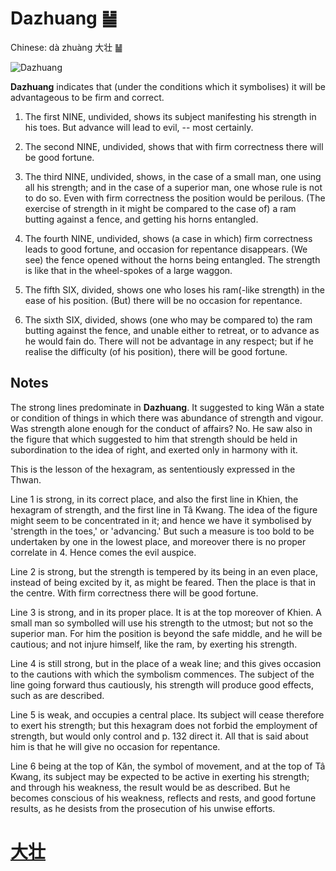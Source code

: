 # Dazhuang ䷡

Chinese: dà zhuàng 大壮 ䷡

![Dazhuang](https://88o.io/wp-content/uploads/2018/09/34-e5a4a7e5a3aedazhuang.jpg)

**Dazhuang** indicates that (under the conditions which it symbolises) it will be advantageous to be firm and correct.

1. The first NINE, undivided, shows its subject manifesting his strength in his toes. But advance will lead to evil, -- most certainly.

2. The second NINE, undivided, shows that with firm correctness there will be good fortune.

3. The third NINE, undivided, shows, in the case of a small man, one using all his strength; and in the case of a superior man, one whose rule is not to do so. Even with firm correctness the position would be perilous. (The exercise of strength in it might be compared to the case of) a ram butting against a fence, and getting his horns entangled.

4. The fourth NINE, undivided, shows (a case in which) firm correctness leads to good fortune, and occasion for repentance disappears. (We see) the fence opened without the horns being entangled. The strength is like that in the wheel-spokes of a large waggon.

5. The fifth SIX, divided, shows one who loses his ram(-like strength) in the ease of his position. (But) there will be no occasion for repentance.

6. The sixth SIX, divided, shows (one who may be compared to) the ram butting against the fence, and unable either to retreat, or to advance as he would fain do. There will not be advantage in any respect; but if he realise the difficulty (of his position), there will be good fortune.

## Notes

The strong lines predominate in **Dazhuang**. It suggested to king Wăn a state or condition of things in which there was abundance of strength and vigour.
Was strength alone enough for the conduct of affairs? No. He saw also in the figure that which suggested to him that strength should be held in subordination to the idea of right, and exerted only in harmony with it.

This is the lesson of the hexagram, as sententiously expressed in the Thwan.

Line 1 is strong, in its correct place, and also the first line in Khien, the hexagram of strength, and the first line in Tâ Kwang. The idea of the figure might seem to be concentrated in it; and hence we have it symbolised by 'strength in the toes,' or 'advancing.' But such a measure is too bold to be undertaken by one in the lowest place, and moreover there is no proper correlate in 4. Hence comes the evil auspice.

Line 2 is strong, but the strength is tempered by its being in an even place, instead of being excited by it, as might be feared. Then the place is that in the centre. With firm correctness there will be good fortune.

Line 3 is strong, and in its proper place. It is at the top moreover of Khien. A small man so symbolled will use his strength to the utmost; but not so the superior man. For him the position is beyond the safe middle, and he will be cautious; and not injure himself, like the ram, by exerting his strength.

Line 4 is still strong, but in the place of a weak line; and this gives occasion to the cautions with which the symbolism commences. The subject of the line going forward thus cautiously, his strength will produce good effects, such as are described.

Line 5 is weak, and occupies a central place. Its subject will cease therefore to exert his strength; but this hexagram does not forbid the employment of strength, but would only control and p. 132 direct it. All that is said about him is that he will give no occasion for repentance.

Line 6 being at the top of Kăn, the symbol of movement, and at the top of Tâ Kwang, its subject may be expected to be active in exerting his strength; and through his weakness, the result would be as described. But he becomes conscious of his weakness, reflects and rests, and good fortune results, as he desists from the prosecution of his unwise efforts.

# [大壮](./e5a4a7e5a3aedazhuang_cn.md)
